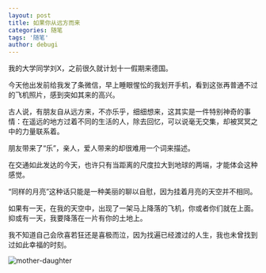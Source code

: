 ```yaml
---
layout: post
title: 如果你从远方而来
categories: 随笔
tags: '随笔'
author: debugi
---
```


我的大学同学刘X，之前很久就计划十一假期来德国。  

今天他出发前给我发了条微信，早上睡眼惺忪的我划开手机，看到这张再普通不过的飞机照片，感到突如其来的高兴。  

古人说，有朋友自从远方来，不亦乐乎，细细想来，这其实是一件特别神奇的事情：在遥远的地方过着不同的生活的人，除去回忆，可以说毫无交集，却被冥冥之中的力量联系着。 

朋友带来了“乐”，亲人，爱人带来的却很难用一个词来描述。

在交通如此发达的今天，也许只有当距离的尺度拉大到地球的两端，才能体会这种感觉。  

“同样的月亮”这种话只能是一种美丽的聊以自慰，因为挂着月亮的天空并不相同。 

如果有一天，在我的天空中，出现了一架马上降落的飞机，你或者你们就在上面。抑或有一天，我要降落在一片有你的土地上。 

我不知道自己会欣喜若狂还是喜极而泣，因为找遍已经渡过的人生，我也未曾找到过如此幸福的时刻。  

![mother-daughter]({{site.baseurl}}/images/20170922-airplane.jpg)

